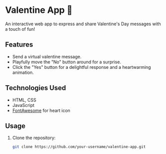 # Valentine App 🌹

An interactive web app to express and share Valentine's Day messages with a touch of fun!

## Features

- Send a virtual valentine message.
- Playfully move the "No" button around for a surprise.
- Click the "Yes" button for a delightful response and a heartwarming animation.

## Technologies Used

- HTML, CSS
- JavaScript
- [FontAwesome](https://fontawesome.com/) for heart icon

## Usage

1. Clone the repository:

   ```bash
   git clone https://github.com/your-username/valentine-app.git

